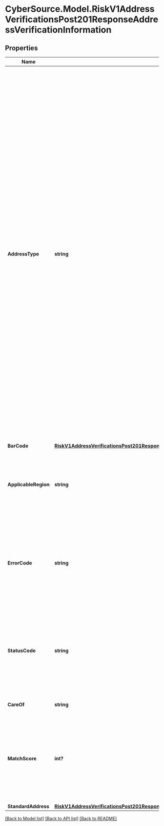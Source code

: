 # CyberSource.Model.RiskV1AddressVerificationsPost201ResponseAddressVerificationInformation
## Properties

Name | Type | Description | Notes
------------ | ------------- | ------------- | -------------
**AddressType** | **string** | Contains the record type of the postal code with which the address was matched.  #### U.S. Addresses Depending on the quantity and quality of the address information provided, this field contains one or two characters:  - One character: sufficient correct information was provided to result in accurate matching. - Two characters: standardization would provide a better address if more or better input address information were available. The second character is D (default).  Blank fields are unassigned. When an address cannot be standardized, how the input data was parsed determines the address type. In this case, standardization may indicate a street, rural route, highway contract, general delivery, or PO box. For possible values, see the description for the &#x60;dav_address_type&#x60; reply field in [CyberSource Verification Services Using the SCMP API](https://apps.cybersource.com/library/documentation/dev_guides/Verification_Svcs_SCMP_API/html/)  #### All Other Countries This field contains one of the following values: - P: Post. - S: Street. - x: Unknown.  | [optional] 
**BarCode** | [**RiskV1AddressVerificationsPost201ResponseAddressVerificationInformationBarCode**](RiskV1AddressVerificationsPost201ResponseAddressVerificationInformationBarCode.md) |  | [optional] 
**ApplicableRegion** | **string** | Value can be - Canada - US - International The values of errorCode and statusCode mean different things depending on the applicable region. Refer to the guide for more info.  | [optional] 
**ErrorCode** | **string** | Four-character error code returned for Canadian, US and international addresses. For possible values, see Verification Services guide. The meaning of the errorCode depends on value of applicableRegion.  | [optional] 
**StatusCode** | **string** | Four-to-ten character status code returned for Canadian, US and international addresses. For possible values, see Verification Services guide. The meaning of the errorCode depends on value of applicableRegion.  | [optional] 
**CareOf** | **string** | Care of data dropped from the standard address. | [optional] 
**MatchScore** | **int?** | Indicates the probable correctness of the address match. Returned for U.S. and Canadian addresses. Returns a value from 0-9, where 0 is most likely to be correct and 9 is least likely to be correct, or -1 if there is no address match.  | [optional] 
**StandardAddress** | [**RiskV1AddressVerificationsPost201ResponseAddressVerificationInformationStandardAddress**](RiskV1AddressVerificationsPost201ResponseAddressVerificationInformationStandardAddress.md) |  | [optional] 

[[Back to Model list]](../README.md#documentation-for-models) [[Back to API list]](../README.md#documentation-for-api-endpoints) [[Back to README]](../README.md)

